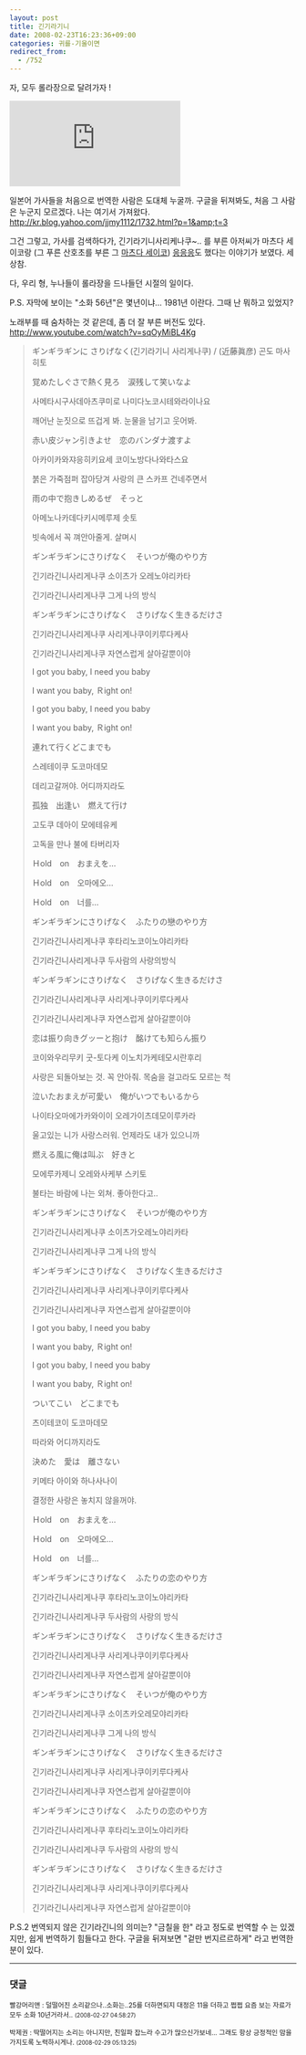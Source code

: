 ```yaml
---
layout: post
title: 긴기라기니
date: 2008-02-23T16:23:36+09:00
categories: 귀를-기울이면
redirect_from:
  - /752
---
```


자, 모두 롤라장으로 달려가자 !

<object ><param name="movie" value="http://www.youtube.com/v/JbG-rOFbIvU&amp;rel=1"></param><param name="wmode" value="transparent"></param><embed src="http://www.youtube.com/v/JbG-rOFbIvU&amp;rel=1" type="application/x-shockwave-flash" wmode="transparent" ></embed></object>

일본어 가사들을 처음으로 번역한 사람은 도대체 누굴까. 구글을 뒤져봐도, 처음 그 사람은 누군지 모르겠다. 나는 여기서 가져왔다. <A href="http://kr.blog.yahoo.com/jjmy1112/1732.html?p=1&amp;t=3">http://kr.blog.yahoo.com/jjmy1112/1732.html?p=1&amp;t=3</A>

그건 그렇고, 가사를 검색하다가, 긴기라기니사리케나쿠~.. 를 부른 아저씨가 마츠다 세이코랑 (그 푸른 산호초를 부른 그 <A href="http://jinto.pe.kr/474" target=_blank>마츠다 세이코</A>) <A href="http://chisato.info/blog/tatter/awls/entry/그녀-아이돌-부제-松田聖子-靑い珊瑚礁" target=_blank>응응응</A>도 했다는 이야기가 보였다. 세상참.

다, 우리 형, 누나들이 롤라장을 드나들던 시절의 일이다.

P.S. 자막에 보이는 "소화 56년"은 몇년이냐... 1981년 이란다. 그때 난 뭐하고 있었지?

노래부를 때 숨차하는 것 같은데, 좀 더 잘 부른 버전도 있다. <A href="http://www.youtube.com/watch?v=sqOyMiBL4Kg">http://www.youtube.com/watch?v=sqOyMiBL4Kg</A>

<BLOCKQUOTE>ギンギラギンに さりげなく(긴기라기니 사리게나쿠) / (近藤眞彦) 곤도 마사히토</B>

覚めたしぐさで熱く見ろ　涙残して笑いなよ

사메타시구사데아츠쿠미로 나미다노코시테와라이나요

깨어난 눈짓으로 뜨겁게 봐. 눈물을 남기고 웃어봐.

赤い皮ジャン引きよせ　恋のバンダナ渡すよ

아카이카와쟈응히키요세 코이노방다나와타스요

붉은 가죽점퍼 잡아당겨 사랑의 큰 스카프 건네주면서

雨の中で抱きしめるぜ　そっと

아메노나카데다키시메루제 솟토

빗속에서 꼭 껴안아줄게. 살며시

ギンギラギンにさりげなく　そいつが俺のやり方

긴기라긴니사리게나쿠 소이츠가 오레노야리카타

긴기라긴니사리게나쿠 그게 나의 방식

ギンギラギンにさりげなく　さりげなく生きるだけさ

긴기라긴니사리게나쿠 사리게나쿠이키루다케사

긴기라긴니사리게나쿠 자연스럽게 살아갈뿐이야

I got you baby, I need you baby

I want you baby, Ｒight on!

I got you baby, I need you baby

I want you baby, Ｒight on!

連れて行くどこまでも

스레테이쿠 도코마데모

데리고갈꺼야. 어디까지라도

孤独　出逢い　燃えて行け

고도쿠 데아이 모에테유케

고독을 만나 불에 타버리자

Ｈold　on　おまえを…

Ｈold　on　오마에오…

Ｈold　on　너를…

ギンギラギンにさりげなく　ふたりの戀のやり方

긴기라긴니사리게나쿠 후타리노코이노야리카타

긴기라긴니사리게나쿠 두사람의 사랑의방식

ギンギラギンにさりげなく　さりげなく生きるだけさ

긴기라긴니사리게나쿠 사리게나쿠이키루다케사

긴기라긴니사리게나쿠 자연스럽게 살아갈뿐이야

恋は振り向きグッーと抱け　酩けても知らん振り

코이와우리무키 굿-토다케 이노치가케테모시란후리

사랑은 되돌아보는 것. 꼭 안아줘. 목숨을 걸고라도 모르는 척

泣いたおまえが可愛い　俺がいつでもいるから

나이타오마에가카와이이 오레가이츠데모이루카라

울고있는 니가 사랑스러워. 언제라도 내가 있으니까

燃える風に俺は叫ぶ　好きと

모에루카제니 오레와사케부 스키토

불타는 바람에 나는 외쳐. 좋아한다고..

ギンギラギンにさりげなく　そいつが俺のやり方

긴기라긴니사리게나쿠 소이츠가오레노야리카타

긴기라긴니사리게나쿠 그게 나의 방식

ギンギラギンにさりげなく　さりげなく生きるだけさ

긴기라긴니사리게나쿠 사리게나쿠이키루다케사

긴기라긴니사리게나쿠 자연스럽게 살아갈뿐이야

I got you baby, I need you baby

I want you baby, Ｒight on!

I got you baby, I need you baby

I want you baby, Ｒight on!

ついてこい　どこまでも

츠이테코이 도코마데모

따라와 어디까지라도

決めた　愛は　離さない

키메타 아이와 하나사나이

결정한 사랑은 놓치지 않을꺼야.

Ｈold　on　おまえを…

Ｈold　on　오마에오…

Ｈold　on　너를…

ギンギラギンにさりげなく　ふたりの恋のやり方

긴기라긴니사리게나쿠 후타리노코이노야리카타

긴기라긴니사리게나쿠 두사람의 사랑의 방식

ギンギラギンにさりげなく　さりげなく生きるだけさ

긴기라긴니사리게나쿠 사리게나쿠이키루다케사

긴기라긴니사리게나쿠 자연스럽게 살아갈뿐이야

ギンギラギンにさりげなく　そいつが俺のやり方

긴기라긴니사리게나쿠 소이츠카오레모야리카타

긴기라긴니사리게나쿠 그게 나의 방식

ギンギラギンにさりげなく　さりげなく生きるだけさ

긴기라긴니사리게나쿠 사리게나쿠이키루다케사

긴기라긴니사리게나쿠 자연스럽게 살아갈뿐이야

ギンギラギンにさりげなく　ふたりの恋のやり方

긴기라긴니사리게나쿠 후타리노코이노야리카타

긴기라긴니사리게나쿠 두사람의 사랑의 방식

ギンギラギンにさりげなく　さりげなく生きるだけさ

긴기라긴니사리게나쿠 사리게나쿠이키루다케사

긴기라긴니사리게나쿠 자연스럽게 살아갈뿐이야 

</BLOCKQUOTE>

P.S.2 번역되지 않은 긴기라긴니의 의미는? "금칠을 한" 라고 정도로 번역할 수 는 있겠지만, 쉽게 번역하기 힘들다고 한다. 구글을 뒤져보면 "겉만 번지르르하게" 라고 번역한 분이 있다.

* * *

### 댓글



<!--- cmt:1134 --->
<!--- mail: --->
<!--- parent:0 --->

<small class=comment>빨강머리앤 : 덜떨어진 소리같으나..소화는..25를 더하면되지 대정은 11을 더하고 쩝쩝 요즘 보는 자료가 모두 소화 10년거라서.. <small>(2008-02-27 04:58:27)</small></small>


<!--- cmt:1135 --->
<!--- mail: --->
<!--- parent:0 --->

<small class=comment>박제권 : 딱떨어지는 소리는 아니지만, 친일파 잡느라 수고가 많으신가보네... 그래도 항상 긍정적인 맘을 가지도록 노력하시게나. <small>(2008-02-29 05:13:25)</small></small>

